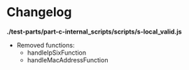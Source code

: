 # Changelog

**./test-parts/part-c-internal_scripts/scripts/s-local_valid.js**
* Removed functions:
	* handleIpSixFunction
	* handleMacAddressFunction
